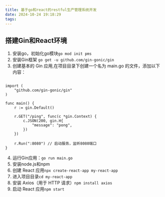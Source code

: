 ```yaml
---
title: 基于go和react的restful生产管理系统开发
date: 2024-10-24 19:18:29
tags:
---
```

## 搭建Gin和React环境

1. 安装go，初始化go模块```go mod init pms```
2. 安装Gin框架 ```go get -u github.com/gin-gonic/gin```
3. 创建基本的 Gin 应用,在项目目录下创建一个名为 main.go 的文件，添加以下内容：

```package go

import (
	"github.com/gin-gonic/gin"
)

func main() {
	r := gin.Default()

	r.GET("/ping", func(c *gin.Context) {
		c.JSON(200, gin.H{
			"message": "pong",
		})
	})

	r.Run(":8080") // 启动服务，监听8080端口
}
```

4. 运行Gin应用：```go run main.go```
5. 安装node.js和npm
6. 创建 React 应用```npx create-react-app my-react-app```
7. 进入项目目录```cd my-react-app```
8. 安装 Axios（用于 HTTP 请求）```npm install axios```
9. 启动 React 应用```npm start```




